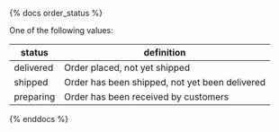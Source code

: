 {% docs order_status %}
	
One of the following values: 

| status         | definition                                       |
|----------------|--------------------------------------------------|
| delivered      | Order placed, not yet shipped                    |
| shipped        | Order has been shipped, not yet been delivered   |
| preparing      | Order has been received by customers             |

{% enddocs %}
